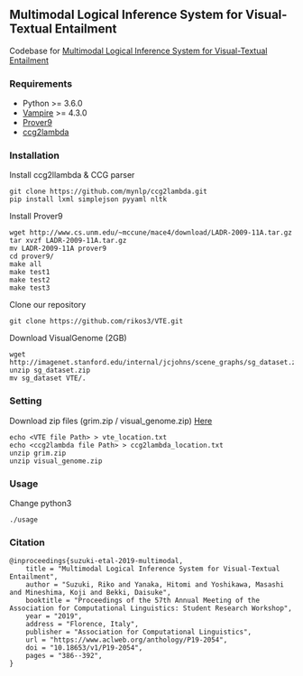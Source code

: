 ## Multimodal Logical Inference System for Visual-Textual Entailment
Codebase for [Multimodal Logical Inference System for Visual-Textual Entailment](https://arxiv.org/abs/1906.03952)

### Requirements
- Python >= 3.6.0
- [Vampire](https://github.com/vprover/vampire) >= 4.3.0
- [Prover9](https://www.cs.unm.edu/~mccune/prover9/)
- [ccg2lambda](https://github.com/mynlp/ccg2lambda)

### Installation
Install ccg2llambda & CCG parser
```
git clone https://github.com/mynlp/ccg2lambda.git
pip install lxml simplejson pyyaml nltk
```

Install Prover9
```
wget http://www.cs.unm.edu/~mccune/mace4/download/LADR-2009-11A.tar.gz
tar xvzf LADR-2009-11A.tar.gz 
mv LADR-2009-11A prover9
cd prover9/
make all
make test1
make test2
make test3
```

Clone our repository
```
git clone https://github.com/rikos3/VTE.git
```

Download VisualGenome (2GB)
```
wget http://imagenet.stanford.edu/internal/jcjohns/scene_graphs/sg_dataset.zip
unzip sg_dataset.zip
mv sg_dataset VTE/.
```

### Setting

Download zip files (grim.zip / visual_genome.zip)
[Here](https://drive.google.com/drive/folders/1gRxbAkb3Fz8CxCEd-N2SbtBs8IUFoJdv?usp=sharing)

```
echo <VTE file Path> > vte_location.txt
echo <ccg2lambda file Path> > ccg2lambda_location.txt
unzip grim.zip
unzip visual_genome.zip
```

### Usage

Change python3
```
./usage
```

### Citation
```
@inproceedings{suzuki-etal-2019-multimodal,
    title = "Multimodal Logical Inference System for Visual-Textual Entailment",
    author = "Suzuki, Riko and Yanaka, Hitomi and Yoshikawa, Masashi and Mineshima, Koji and Bekki, Daisuke",
    booktitle = "Proceedings of the 57th Annual Meeting of the Association for Computational Linguistics: Student Research Workshop",
    year = "2019",
    address = "Florence, Italy",
    publisher = "Association for Computational Linguistics",
    url = "https://www.aclweb.org/anthology/P19-2054",
    doi = "10.18653/v1/P19-2054",
    pages = "386--392",
}
```
